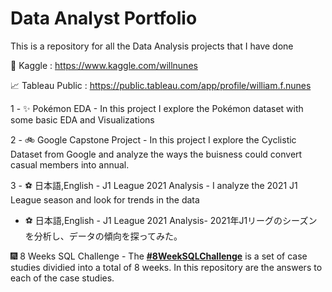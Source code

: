 # Data Analyst Portfolio

This is a repository for all the Data Analysis projects that I have done

📝 Kaggle : https://www.kaggle.com/willnunes

📈 Tableau Public : https://public.tableau.com/app/profile/william.f.nunes

1 - ✨ Pokémon EDA - In this project I explore the Pokémon dataset with some basic EDA and Visualizations

2 - 🚲 Google Capstone Project - In this project I explore the Cyclistic Dataset from Google and analyze the ways the buisness could convert casual members into annual.

3 - ⚽ 日本語,English - J1 League 2021 Analysis - I analyze the 2021 J1 League season and look for trends in the data
*  ⚽ 日本語,English - J1 League 2021 Analysis- 2021年J1リーグのシーズンを分析し、データの傾向を探ってみた。

🎆 8 Weeks SQL Challenge - The **[#8WeekSQLChallenge](https://8weeksqlchallenge.com)** is a set of case studies dividied into a total of 8 weeks. In this repository are the answers to each of the case studies.
